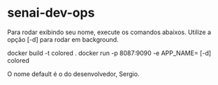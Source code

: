 # senai-dev-ops

Para rodar exibindo seu nome, execute os comandos abaixos. Utilize a opção [-d] para rodar em background.

docker build -t colored .
docker run -p 8087:9090 -e APP_NAME=<seu-nome> [-d] colored

O nome default é o do desenvolvedor, Sergio.

